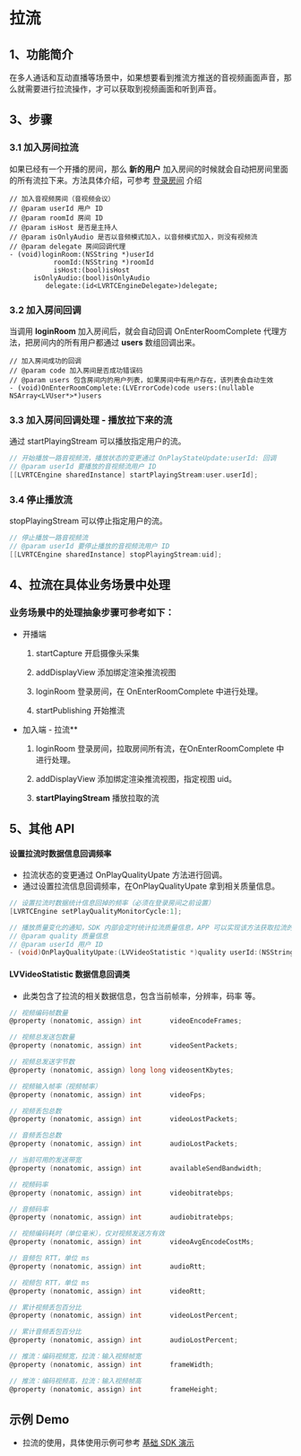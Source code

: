 # 拉流

## <a name='1'></a>1、功能简介

在多人通话和互动直播等场景中，如果想要看到推流方推送的音视频画面声音，那么就需要进行拉流操作，才可以获取到视频画面和听到声音。


## <a name='3'></a>3、步骤

### 3.1 加入房间拉流

如果已经有一个开播的房间，那么  **新的用户** 加入房间的时候就会自动把房间里面的所有流拉下来。方法具体介绍，可参考 [登录房间](/?p=/zh/ios/rtc/login_room.md&k=lD5BR0Hz) 介绍

```objc
// 加入音视频房间（音视频会议）
// @param userId 用户 ID
// @param roomId 房间 ID
// @param isHost 是否是主持人
// @param isOnlyAudio 是否以音频模式加入，以音频模式加入，则没有视频流
// @param delegate 房间回调代理
- (void)loginRoom:(NSString *)userId
           roomId:(NSString *)roomId
           isHost:(bool)isHost
      isOnlyAudio:(bool)isOnlyAudio
         delegate:(id<LVRTCEngineDelegate>)delegate;
```

### 3.2 加入房间回调

当调用 **loginRoom** 加入房间后，就会自动回调 OnEnterRoomComplete 代理方法，把房间内的所有用户都通过 **users** 数组回调出来。

```objc
// 加入房间成功的回调
// @param code 加入房间是否成功错误码
// @param users 包含房间内的用户列表，如果房间中有用户存在，该列表会自动生效
- (void)OnEnterRoomComplete:(LVErrorCode)code users:(nullable NSArray<LVUser*>*)users
```

### 3.3 加入房间回调处理 - 播放拉下来的流

通过 startPlayingStream 可以播放指定用户的流。

```objective-c
// 开始播放一路音视频流，播放状态的变更通过 OnPlayStateUpdate:userId: 回调
// @param userId 要播放的音视频流用户 ID
[[LVRTCEngine sharedInstance] startPlayingStream:user.userId];
```

### 3.4 停止播放流

stopPlayingStream 可以停止指定用户的流。

```objective-c
// 停止播放一路音视频流
// @param userId 要停止播放的音视频流用户 ID
[[LVRTCEngine sharedInstance] stopPlayingStream:uid];
```

## <a name='4'></a>4、拉流在具体业务场景中处理

### 业务场景中的处理抽象步骤可参考如下：

* 开播端

  1. startCapture 开启摄像头采集

  2. addDisplayView 添加绑定渲染推流视图

  3. loginRoom 登录房间，在 OnEnterRoomComplete 中进行处理。

  4.  startPublishing 开始推流

* 加入端 - 拉流**

  1. loginRoom 登录房间，拉取房间所有流，在OnEnterRoomComplete 中进行处理。

  2. addDisplayView 添加绑定渲染推流视图，指定视图 uid。

  3. **startPlayingStream** 播放拉取的流

## <a name='5'></a>5、其他 API

#### 设置拉流时数据信息回调频率

* 拉流状态的变更通过 OnPlayQualityUpate 方法进行回调。
* 通过设置拉流信息回调频率，在OnPlayQualityUpate 拿到相关质量信息。

```objective-c
// 设置拉流时数据统计信息回掉的频率（必须在登录房间之前设置）
[LVRTCEngine setPlayQualityMonitorCycle:1];

// 播放质量变化的通知，SDK 内部会定时统计拉流质量信息，APP 可以实现该方法获取拉流的视频质量信息统计，回掉的频率可以通过 +setPlayQualityMonitorCycle 进行设置
// @param quality 质量信息
// @param userId 用户 ID
- (void)OnPlayQualityUpate:(LVVideoStatistic *)quality userId:(NSString*)userId;
```

#### LVVideoStatistic 数据信息回调类

* 此类包含了拉流的相关数据信息，包含当前帧率，分辨率，码率 等。

```objective-c
// 视频编码帧数量
@property (nonatomic, assign) int       videoEncodeFrames;

// 视频总发送包数量
@property (nonatomic, assign) int       videoSentPackets;

// 视频总发送字节数
@property (nonatomic, assign) long long videosentKbytes;

// 视频输入帧率（视频帧率）
@property (nonatomic, assign) int       videoFps;

// 视频丢包总数
@property (nonatomic, assign) int       videoLostPackets;

// 音频丢包总数
@property (nonatomic, assign) int       audioLostPackets;

// 当前可用的发送带宽
@property (nonatomic, assign) int       availableSendBandwidth;

// 视频码率
@property (nonatomic, assign) int       videobitratebps;

// 音频码率
@property (nonatomic, assign) int       audiobitratebps;

// 视频编码耗时（单位毫米），仅对视频发送方有效
@property (nonatomic, assign) int       videoAvgEncodeCostMs;

// 音频包 RTT，单位 ms
@property (nonatomic, assign) int       audioRtt;

// 视频包 RTT，单位 ms
@property (nonatomic, assign) int       videoRtt;

// 累计视频丢包百分比
@property (nonatomic, assign) int       videoLostPercent;

// 累计音频丢包百分比
@property (nonatomic, assign) int       audioLostPercent;

// 推流：编码视频宽，拉流：输入视频帧宽
@property (nonatomic, assign) int       frameWidth;

// 推流：编码视频高，拉流：输入视频帧高
@property (nonatomic, assign) int       frameHeight;
```

## 示例 Demo 

* 拉流的使用，具体使用示例可参考  [基础 SDK 演示](/?p=/zh/ios/rtc/download_sdk.md&k=LKdNguJq)

